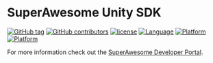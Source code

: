 SuperAwesome Unity SDK
==========================

[![GitHub tag](https://img.shields.io/github/tag/SuperAwesomeLTD/sa-unity-sdk.svg)]() [![GitHub contributors](https://img.shields.io/github/contributors/SuperAwesomeLTD/sa-unity-sdk.svg)]() [![license](https://img.shields.io/github/license/SuperAwesomeLTD/sa-unity-sdk.svg)]() [![Language](https://img.shields.io/badge/language-c-f48041.svg?style=flat)]() [![Platform](https://img.shields.io/badge/platform-android-lightgrey.svg)]() [![Platform](https://img.shields.io/badge/platform-ios-lightgrey.svg)]()

For more information check out the [SuperAwesome Developer Portal](http://doc.superawesome.tv/sa-unity-sdk/latest/).
